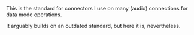 This is the standard for connectors I use on many (audio) connections for data mode operations.

It arguably builds on an outdated standard, but here it is, nevertheless.
